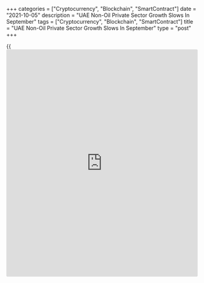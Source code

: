 +++
categories = ["Cryptocurrency", "Blockchain", "SmartContract"]
date = "2021-10-05"
description = "UAE Non-Oil Private Sector Growth Slows In September"
tags = ["Cryptocurrency", "Blockchain", "SmartContract"]
title = "UAE Non-Oil Private Sector Growth Slows In September"
type = "post"
+++

{{<iframe id="large-banner" src="https://www.bounty.group/#slide=4.0" width="100%" height="600" scrolling="no" style="border: 0px solid rgb(216, 221, 230); border-radius: 3px;">}}

The UAE non-oil private sector grew at a softer pace in September,
survey results from IHS Markit showed on Tuesday.

The Purchasing Managers' Index fell to 53.3 in September from 53.8 in
August. A score above 50 indicates expansion.

New orders increased in September and export orders expanded. Average
price charges fell at the fastest rate since November last year.

Backlogs of work increased in September and job creation eased from a
forty-three month high in August.

Purchasing activity increased for the third month in a row in September
and suppliers' delivery time lengthened.

Input cost increased in September and a weaker rate of inflation helped
firms to reduce their charges.

The 12-month outlook improved slightly in September, with the hope of
recovery in demand as COVID-19 restrictions loosened.

"Firms meanwhile expect the Expo 2020 to add to sales volumes in the
coming months, supporting a pick-up in [business][1] expectations for
the first time since June," David Owen, economist at IHS Markit, said.

For comments and feedback [contact](https://www.playgroundfx.com/contact/): editorial@rtt[news](https://www.letsplayfx.com/blog/forex-news-website/).com

[Economic News][2]

 **What parts of the world are seeing the best (and worst) economic
performances lately? Click[here][3] to check out our [Econ Scorecard][3]
and find out! See up-to-the-moment [ranking](https://www.playgroundfx.com/blog/crypto-exchange-ranking/)s for the best and worst
performers in [GDP][4], [unemployment rate][5], [inflation][3] and much
more.**

   1. www.rtt[news](https://www.letsplayfx.com/blog/forex-news-website/).com/Content/Business.aspx
   2. www.rtt[news](https://www.letsplayfx.com/blog/forex-news-website/).com/Content/EconomicNews.aspx
   3. www.rtt[news](https://www.letsplayfx.com/blog/forex-news-website/).com/economic-scorecard/world-rank/CPI/highest-performance.aspx
   4. www.rtt[news](https://www.letsplayfx.com/blog/forex-news-website/).com/economic-scorecard/world-rank/GDP/highest-performance.aspx
   5. www.rtt[news](https://www.letsplayfx.com/blog/forex-news-website/).com/economic-scorecard/world-rank/unemployment-rate/lowest-performance.aspx